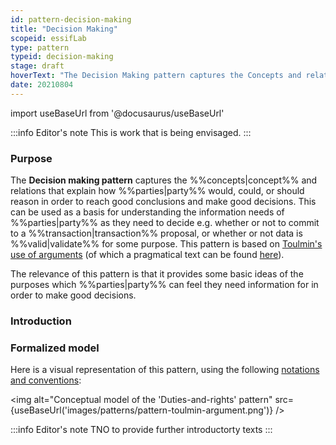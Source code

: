 ```yaml
---
id: pattern-decision-making
title: "Decision Making"
scopeid: essifLab
type: pattern
typeid: decision-making
stage: draft
hoverText: "The Decision Making pattern captures the Concepts and relations that explain how Parties would, could, or should reason in order to reach good conclusions and make good decisions. This can be used as a basis for understanding the information needs of Parties as they need to decide e.g. whether or not to commit to a Transaction proposal, or whether or not data is Valid for some purpose. This pattern is based on Toulmin's use of arguments."
date: 20210804
---
```


import useBaseUrl from '@docusaurus/useBaseUrl'

:::info Editor's note
This is work that is being envisaged.
:::
### Purpose
The **Decision making pattern** captures the %%concepts|concept%% and relations that explain how %%parties|party%% would, could, or should reason in order to reach good conclusions and make good decisions. This can be used as a basis for understanding the information needs of  %%parties|party%% as they need to decide e.g. whether or not to commit to a %%transaction|transaction%% proposal, or whether or not data is %%valid|validate%% for some purpose. This pattern is based on [Toulmin's use of arguments](https://www.cambridge.org/core/books/uses-of-argument/26CF801BC12004587B66778297D5567C) (of which a pragmatical text can be found [here](https://owl.purdue.edu/owl/general_writing/academic_writing/historical_perspectives_on_argumentation/toulmin_argument.html)).

The relevance of this pattern is that it provides some basic ideas of the purposes which %%parties|party%% can feel they need information for in order to make good decisions.

### Introduction
<!-- Gently introduce the pattern, by referring to real-world situations and using colloquial terms, so that when someone has read the text, (s)he knows what it is about, and is ready to delve into the specifics of the pattern. -->

### Formalized model
Here is a visual representation of this pattern, using the following [notations and conventions](../notations-and-conventions#pattern-diagram-notations):

<img
  alt="Conceptual model of the 'Duties-and-rights' pattern"
  src={useBaseUrl('images/patterns/pattern-toulmin-argument.png')}
/>

:::info Editor's note
TNO to provide further introductorty texts
:::
